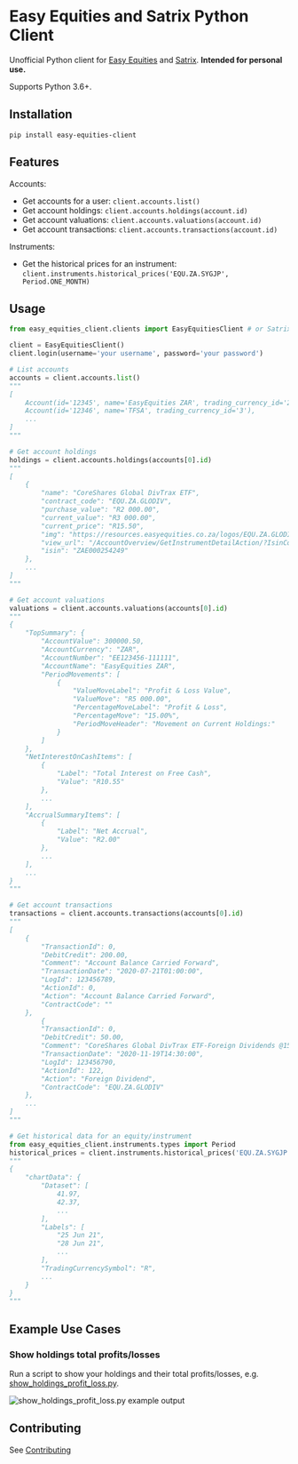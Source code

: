 # Easy Equities and Satrix Python Client

Unofficial Python client for [Easy Equities](easyequities.io/) and 
[Satrix](satrix.co.za/). **Intended for personal use.**

Supports Python 3.6+.


## Installation

```
pip install easy-equities-client
```

## Features

Accounts:
- Get accounts for a user: `client.accounts.list()`
- Get account holdings: `client.accounts.holdings(account.id)`
- Get account valuations: `client.accounts.valuations(account.id)`
- Get account transactions: `client.accounts.transactions(account.id)`

Instruments:
- Get the historical prices for an instrument: 
  `client.instruments.historical_prices('EQU.ZA.SYGJP', Period.ONE_MONTH)`

## Usage

```python
from easy_equities_client.clients import EasyEquitiesClient # or SatrixClient

client = EasyEquitiesClient()
client.login(username='your username', password='your password')

# List accounts
accounts = client.accounts.list()
"""
[
    Account(id='12345', name='EasyEquities ZAR', trading_currency_id='2'),
    Account(id='12346', name='TFSA', trading_currency_id='3'),
    ...
]
"""

# Get account holdings
holdings = client.accounts.holdings(accounts[0].id)
"""
[
    {
        "name": "CoreShares Global DivTrax ETF",
        "contract_code": "EQU.ZA.GLODIV",
        "purchase_value": "R2 000.00",
        "current_value": "R3 000.00",
        "current_price": "R15.50",
        "img": "https://resources.easyequities.co.za/logos/EQU.ZA.GLODIV.png",
        "view_url": "/AccountOverview/GetInstrumentDetailAction/?IsinCode=ZAE000254249",
        "isin": "ZAE000254249"
    },
    ...
]
"""

# Get account valuations
valuations = client.accounts.valuations(accounts[0].id)
"""
{
    "TopSummary": {
        "AccountValue": 300000.50,
        "AccountCurrency": "ZAR",
        "AccountNumber": "EE123456-111111",
        "AccountName": "EasyEquities ZAR",
        "PeriodMovements": [
            {
                "ValueMoveLabel": "Profit & Loss Value",
                "ValueMove": "R5 000.00",
                "PercentageMoveLabel": "Profit & Loss",
                "PercentageMove": "15.00%",
                "PeriodMoveHeader": "Movement on Current Holdings:"
            }
        ]
    },
    "NetInterestOnCashItems": [
        {
            "Label": "Total Interest on Free Cash",
            "Value": "R10.55"
        },
        ...
    ],
    "AccrualSummaryItems": [
        {
            "Label": "Net Accrual",
            "Value": "R2.00"
        },
        ...
    ],
    ...
}
"""

# Get account transactions
transactions = client.accounts.transactions(accounts[0].id)
"""
[
    {
        "TransactionId": 0,
        "DebitCredit": 200.00,
        "Comment": "Account Balance Carried Forward",
        "TransactionDate": "2020-07-21T01:00:00",
        "LogId": 123456789,
        "ActionId": 0,
        "Action": "Account Balance Carried Forward",
        "ContractCode": ""
    },
        {
        "TransactionId": 0,
        "DebitCredit": 50.00,
        "Comment": "CoreShares Global DivTrax ETF-Foreign Dividends @15.00",
        "TransactionDate": "2020-11-19T14:30:00",
        "LogId": 123456790,
        "ActionId": 122,
        "Action": "Foreign Dividend",
        "ContractCode": "EQU.ZA.GLODIV"
    },
    ...
]
"""

# Get historical data for an equity/instrument
from easy_equities_client.instruments.types import Period
historical_prices = client.instruments.historical_prices('EQU.ZA.SYGJP', Period.ONE_MONTH)
"""
{
    "chartData": {
        "Dataset": [
            41.97,
            42.37,
            ...
        ],
        "Labels": [
            "25 Jun 21",
            "28 Jun 21",
            ...
        ],
        "TradingCurrencySymbol": "R",
        ...
    }
}
"""
```

## Example Use Cases

### Show holdings total profits/losses

Run a script to show your holdings and their total profits/losses, e.g.  
[show_holdings_profit_loss.py](https://github.com/delenamalan/easy-equities-client/blob/master/examples/show_holdings_profit_loss.py).

![show_holdings_profit_loss.py example output](https://raw.githubusercontent.com/delenamalan/easy-equities-client/master/examples/show_holdings_profit_loss_example.png)



## Contributing

See [Contributing](./CONTRIBUTING.md)
